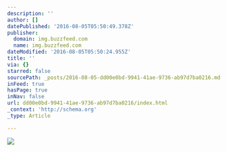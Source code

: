 ```yaml
---
description: ''
author: []
datePublished: '2016-08-05T05:50:49.378Z'
publisher:
  domain: img.buzzfeed.com
  name: img.buzzfeed.com
dateModified: '2016-08-05T05:50:24.955Z'
title: ''
via: {}
starred: false
sourcePath: _posts/2016-08-05-dd00e0bd-9941-41ae-9736-ab97d7ba0216.md
inFeed: true
hasPage: true
inNav: false
url: dd00e0bd-9941-41ae-9736-ab97d7ba0216/index.html
_context: 'http://schema.org'
_type: Article

---
```

![](https://img.buzzfeed.com/buzzfeed-static/static/2015-02/19/10/campaign_images/webdr07/17-puppies-who-are-so-cute-they-will-make-you-mad-2-30501-1424359138-6_dblbig.jpg)